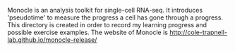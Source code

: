 Monocle is an analysis toolkit for single-cell RNA-seq. It introduces 'pseudotime' to measure the progress a cell has gone through a progress.
This directory is created in order to record my learning progress and possible exercise examples.
The website of Monocle is http://cole-trapnell-lab.github.io/monocle-release/
